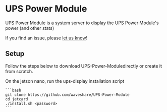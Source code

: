 # UPS Power Module

UPS Power Module is a system server to display the UPS Power Module's power (and other stats)

If you find an issue, please [let us know](../..//issues)!

## Setup

Follow the steps below to download UPS-Power-Moduledirectly or create it from scratch.

On the jetson nano, run the ups-display installation script

    ```bash
    git clone https://github.com/waveshare/UPS-Power-Module
    cd jetcard
    ./install.sh <password>
    ```

